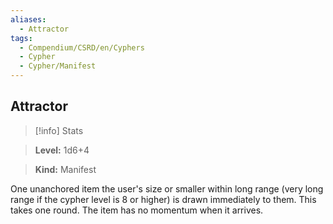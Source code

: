 ```yaml
---
aliases:
  - Attractor
tags:
  - Compendium/CSRD/en/Cyphers
  - Cypher
  - Cypher/Manifest
---
```

  
    
## Attractor    
>[!info] Stats    
> **Level:** 1d6+4    
> **Kind:** Manifest  
    
One unanchored item the user's size or smaller within long range (very long range if the cypher level is 8 or higher) is drawn immediately to them. This takes one round. The item has no momentum when it arrives.